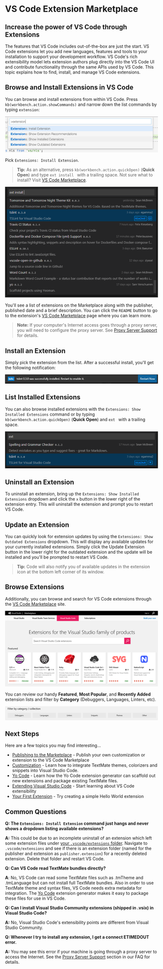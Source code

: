 # VS Code Extension Marketplace

## Increase the power of VS Code through Extensions

The features that VS Code includes out-of-the-box are just the start. VS Code extensions let you add new languages, features and tools to your installation to support your development workflow. VS Code's rich extensibility model lets extension authors plug directly into the VS Code UI and contribute functionality through the same APIs used by VS Code.  This topic explains how to find, install, and manage VS Code extensions.

## Browse and Install Extensions in VS Code

You can browse and install extensions from within VS Code. Press `kb(workbench.action.showCommands)` and narrow down the list commands by typing `extension`:

![Extension Commands](images/extension-gallery/f1extensions.png)

Pick `Extensions: Install Extension`.

> **Tip:** As an alternative, press `kb(workbench.action.quickOpen)` (**Quick Open**) and type `ext install ` with a trailing space. Not sure what to install? Visit [VS Code Marketplace](https://marketplace.visualstudio.com/VSCode).

![ext install shortcut](images/extension-gallery/ext-install.png)

You'll see a list of extensions on the Marketplace along with the publisher, published date and a brief description.  You can click the `README` button to go to the extension's [VS Code Marketplace](https://marketplace.visualstudio.com/VSCode) page where you can learn more.

>**Note:** If your computer's Internet access goes through a proxy server, you will need to configure the proxy server. See [Proxy Server Support](/docs/supporting/faq.md#proxy-server-support) for details.

## Install an Extension

Simply pick the extension from the list. After a successful install, you'll get the following notification:

![extension installed](images/extension-gallery/installed.png)

## List Installed Extensions

You can also browse installed extensions with the `Extensions: Show Installed Extensions` command or by typing `kb(workbench.action.quickOpen)` (**Quick Open**) and `ext ` with a trailing space.

![installed extensions](images/extension-gallery/installed-extensions.png)

## Uninstall an Extension

To uninstall an extension, bring up the `Extensions: Show Installed Extensions` dropdown and click the `x` button in the lower right of the extension entry. This will uninstall the extension and prompt you to restart VS Code.

## Update an Extension

You can quickly look for extension updates by using the `Extensions: Show Outdated Extensions` dropdown.  This will display any available updates for your currently installed extensions. Simply click the Update Extension button in the lower right for the outdated extension and the update will be installed and you'll be prompted to restart VS Code.

> **Tip:** Code will also notify you of available updates in the extension icon at the bottom left corner of its window.

## Browse Extensions

Additionally, you can browse and search for VS Code extensions through the [VS Code Marketplace](https://marketplace.visualstudio.com/VSCode) site.

![marketplace](images/extension-gallery/marketplace.png)

You can review our handy **Featured**, **Most Popular**, and **Recently Added** extension lists and filter by **Category** (Debuggers, Languages, Linters, etc).

![marketplace-categories](images/extension-gallery/marketplace-categories.png)

## Next Steps

Here are a few topics you may find interesting...

* [Publishing to the Marketplace](/docs/tools/vscecli.md) - Publish your own customization or extension to the VS Code Marketplace
* [Customization](/docs/customization/overview.md) - Learn how to integrate TextMate themes, colorizers and snippets into Visual Studio Code.
* [Yo Code](/docs/tools/yocode.md) - Learn how the Yo Code extension generator can scaffold out new extensions and package existing TextMate files.
* [Extending Visual Studio Code](/docs/extensions/overview.md) - Start learning about VS Code extensibility
* [Your First Extension](/docs/extensions/example-hello-world.md) - Try creating a simple Hello World extension

## Common Questions

**Q: The `Extensions: Install Extension` command just hangs and never shows a dropdown listing available extensions?**

**A:** This could be due to an incomplete uninstall of an extension which left some extension files under [your `.vscode/extensions` folder](/docs/extensions/install-extension.md#your-extensions-folder).  Navigate to `.vscode/extensions` and see if there is an extension folder (named for the publisher and extension as `publisher.extension`) for a recently deleted extension.  Delete that folder and restart VS Code.

**Q: Can VS Code read TextMate bundles directly?**

**A**: No, VS Code can read some TextMate files such as .tmTheme and .tmLanguage but can not install full TextMate bundles. Also in order to use TextMate theme and syntax files, VS Code needs extra metadata for integration.  The [Yo Code](/docs/tools/yocode.md) extension generator makes it easy to package these files for use in VS Code.

**Q: Can I install Visual Studio Community extensions (shipped in .vsix) in Visual Studio Code?**

**A:** No, Visual Studio Code's extensibility points are different from Visual Studio Community.

**Q: Whenever I try to install any extension, I get a connect ETIMEDOUT error.**

**A:** You may see this error if your machine is going through a proxy server to access the Internet.  See the [Proxy Server Support](/docs/supporting/faq.md#proxy-server-support) section in our FAQ for details.